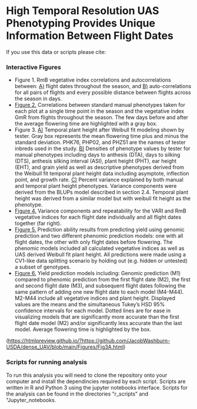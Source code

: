 # High Temporal Resolution UAS Phenotyping Provides Unique Information Between Flight Dates #

If you use this data or scripts please cite: <MANUSCRIPT CITATION>

### Interactive Figures ###

* Figure 1. RmB vegetative index correlations and autocorrelations between: [A)](https://htmlpreview.github.io/?https://github.com/JacobWashburn-USDA/dense_UAV/blob/main/Figures/Fig1A.html) flight dates throughout the season, and [B)](https://htmlpreview.github.io/?https://github.com/JacobWashburn-USDA/dense_UAV/blob/main/Figures/Fig1B.html) auto-correlations for all pairs of flights and every possible distance between flights across the season in days.
* [Figure 2.](https://htmlpreview.github.io/?https://github.com/JacobWashburn-USDA/dense_UAV/blob/main/Figures/Fig2.html) Correlations between standard manual phenotypes taken for each plot at a single time point in the season and the vegetative index GmR from flights throughout the season. The few days before and after the average flowering time are highlighted with a gray box.
* Figure 3. [A)](https://htmlpreview.github.io/?https://github.com/JacobWashburn-USDA/dense_UAV/blob/main/Figures/Fig3A.html) Temporal plant height after Weibull fit modeling shown by tester. Gray box represents the mean flowering time plus and minus the standard deviation. PHK76, PHP02, and PHZ51 are the names of tester inbreds used in the study. [B)](https://htmlpreview.github.io/?https://github.com/JacobWashburn-USDA/dense_UAV/blob/main/Figures/Fig3B.html) Densities of phenotype values by tester for manual phenotypes including days to anthesis (DTA), days to silking (DTS), anthesis silking interval (ASI), plant height (PHT), ear height (EHT), and grain yield as well as descriptive phenotypes derived from the Weibull fit temporal plant height data including asymptote, inflection point, and growth rate. [C)](https://htmlpreview.github.io/?https://github.com/JacobWashburn-USDA/dense_UAV/blob/main/Figures/Fig3C.html) Percent variance explained by both manual and temporal plant height phenotypes. Variance components were derived from the BLUPs model described in section 2.4. Temporal plant height was derived from a similar model but with weibull fit height as the phenotype.
* [Figure 4.](https://htmlpreview.github.io/?https://github.com/JacobWashburn-USDA/dense_UAV/blob/main/Figures/Fig4.html) Variance components and repeatability for the VARI and RmB vegetative indices for each flight date individually and all flight dates together (far right).
* [Figure 5.](https://htmlpreview.github.io/?https://github.com/JacobWashburn-USDA/dense_UAV/blob/main/Figures/Fig5.html) Prediction ability results from predicting yield using genomic prediction and two different phenomic prediction models: one with all flight dates, the other with only flight dates before flowering. The phenomic models included all calculated vegetative indices as well as UAS derived Weibull fit plant height. All predictions were made using a CV1-like data splitting scenario by holding out (e.g. hidden or untested) a subset of genotypes.
* [Figure 6.](https://htmlpreview.github.io/?https://github.com/JacobWashburn-USDA/dense_UAV/blob/main/Figures/Fig6.html) Yield prediction models including: Genomic prediction (M1) compared to phenomic prediction from the first flight date (M2), the first and second flight date (M3), and subsequent flight dates following the same pattern of adding one new flight date to each model (M4-M44). M2-M44 include all vegetative indices and plant height. Displayed values are the means and the simultaneous Tukey’s HSD 95% confidence intervals for each model. Dotted lines are for ease in visualizing models that are significantly more accurate than the first flight date model (M2) and/or significantly less accurate than the last model. Average flowering time is highlighted by the box.





(https://htmlpreview.github.io/?https://github.com/JacobWashburn-USDA/dense_UAV/blob/main/Figures/Fig3A.html)

### Scripts for running analysis ###

To run this analysis you will need to clone the repository onto your computer and install the dependincies required by each script. Scripts are written in R and Python 3 using the jupyter notebooks interface. Scripts for the analysis can be found in the directories "r_scripts" and "Jupyter_notebooks.
